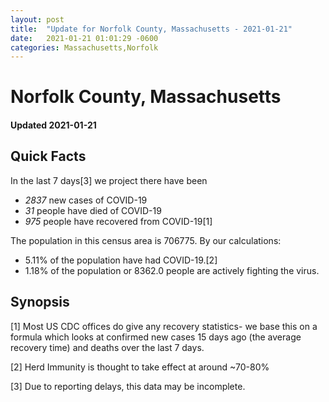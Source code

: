 ```yaml
---
layout: post
title:  "Update for Norfolk County, Massachusetts - 2021-01-21"
date:   2021-01-21 01:01:29 -0600
categories: Massachusetts,Norfolk
---
```


# Norfolk County, Massachusetts
#### Updated 2021-01-21

## Quick Facts

In the last 7 days[3] we project there have been
- *2837* new cases of COVID-19
- *31* people have died of COVID-19
- *975* people have recovered from COVID-19[1]

The population in this census area is 706775. By our calculations:
- 5.11% of the population have had COVID-19.[2]
- 1.18% of the population or 8362.0 people are actively fighting the virus.

## Synopsis




[1] Most US CDC offices do give any recovery statistics- we base this on a formula which looks at confirmed new cases
15 days ago (the average recovery time) and deaths over the last 7 days.

[2] Herd Immunity is thought to take effect at around ~70-80%

[3] Due to reporting delays, this data may be incomplete.
 
    